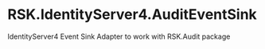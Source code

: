 # RSK.IdentityServer4.AuditEventSink
IdentityServer4 Event Sink Adapter to work with RSK.Audit package
